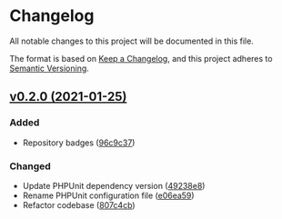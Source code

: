 # Changelog
All notable changes to this project will be documented in this file.

The format is based on [Keep a Changelog](https://keepachangelog.com/en/1.0.0/),
and this project adheres to [Semantic Versioning](https://semver.org/spec/v2.0.0.html).

## [v0.2.0 (2021-01-25)](https://github.com/pdmfc/Laravel-Nova-Test-Assertions/compare/v0.1.2...v0.2.0)
### Added
- Repository badges ([96c9c37](https://github.com/pdmfc/Laravel-Nova-Test-Assertions/commit/96c9c378f2e614ccf7d13846c9cd79693cdcb581))
### Changed
- Update PHPUnit dependency version ([49238e8](https://github.com/pdmfc/Laravel-Nova-Test-Assertions/commit/49238e8df25bf666dec3641a38454e6b88a6fa35))
- Rename PHPUnit configuration file ([e06ea59](https://github.com/pdmfc/Laravel-Nova-Test-Assertions/commit/e06ea59c351147e7ff5e4ad5d6591cd143aa1ef9))
- Refactor codebase ([807c4cb](https://github.com/pdmfc/Laravel-Nova-Test-Assertions/commit/807c4cb966e08c2c82202aae66f44526910c94ec))
